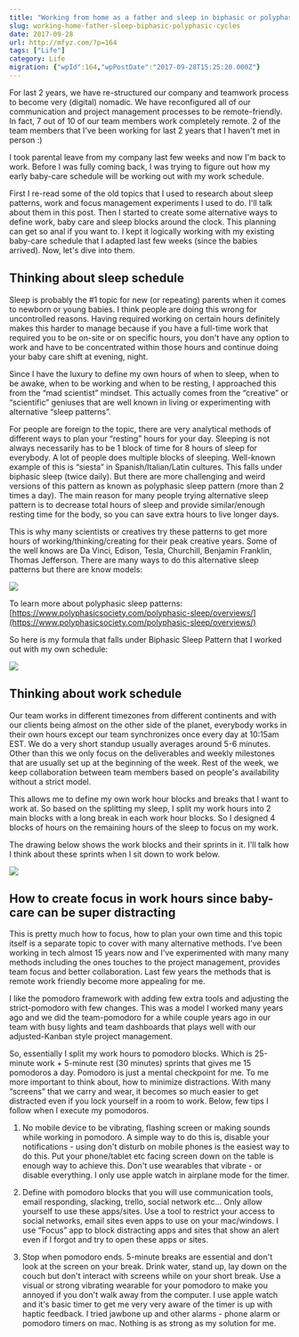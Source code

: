 ```yaml
---
title: "Working from home as a father and sleep in biphasic or polyphasic cycles"
slug: working-home-father-sleep-biphasic-polyphasic-cycles
date: 2017-09-28
url: http://mfyz.com/?p=164
tags: ["Life"]
category: Life
migration: {"wpId":164,"wpPostDate":"2017-09-28T15:25:20.000Z"}
---
```


For last 2 years, we have re-structured our company and teamwork process to become very (digital) nomadic. We have reconfigured all of our communication and project management processes to be remote-friendly. In fact, 7 out of 10 of our team members work completely remote. 2 of the team members that I've been working for last 2 years that I haven't met in person :)

I took parental leave from my company last few weeks and now I'm back to work. Before I was fully coming back, I was trying to figure out how my early baby-care schedule will be working out with my work schedule.

First I re-read some of the old topics that I used to research about sleep patterns, work and focus management experiments I used to do. I'll talk about them in this post. Then I started to create some alternative ways to define work, baby care and sleep blocks around the clock. This planning can get so anal if you want to. I kept it logically working with my existing baby-care schedule that I adapted last few weeks (since the babies arrived). Now, let's dive into them.

## Thinking about sleep schedule

Sleep is probably the #1 topic for new (or repeating) parents when it comes to newborn or young babies. I think people are doing this wrong for uncontrolled reasons. Having required working on certain hours definitely makes this harder to manage because if you have a full-time work that required you to be on-site or on specific hours, you don't have any option to work and have to be concentrated within those hours and continue doing your baby care shift at evening, night.

Since I have the luxury to define my own hours of when to sleep, when to be awake, when to be working and when to be resting, I approached this from the “mad scientist” mindset. This actually comes from the “creative” or “scientific” geniuses that are well known in living or experimenting with alternative “sleep patterns”.

For people are foreign to the topic, there are very analytical methods of different ways to plan your “resting” hours for your day. Sleeping is not always necessarily has to be 1 block of time for 8 hours of sleep for everybody. A lot of people does multiple blocks of sleeping. Well-known example of this is “siesta” in Spanish/Italian/Latin cultures. This falls under biphasic sleep (twice daily). But there are more challenging and weird versions of this pattern as known as polyphasic sleep pattern (more than 2 times a day). The main reason for many people trying alternative sleep pattern is to decrease total hours of sleep and provide similar/enough resting time for the body, so you can save extra hours to live longer days.

This is why many scientists or creatives try these patterns to get more hours of working/thinking/creating for their peak creative years. Some of the well knows are Da Vinci, Edison, Tesla, Churchill, Benjamin Franklin, Thomas Jefferson. There are many ways to do this alternative sleep patterns but there are know models:

![](/images/archive/en/2020/05/ELrf0_slqean.png?fit=525%2C200&ssl=1)

To learn more about polyphasic sleep patterns: [https://www.polyphasicsociety.com/polyphasic-sleep/overviews/](https://www.polyphasicsociety.com/polyphasic-sleep/overviews/)

So here is my formula that falls under Biphasic Sleep Pattern that I worked out with my own schedule:

![](/images/archive/en/2020/05/Screen-Shot-2017-09-18-at-2.15.10-PM_qbl8am.png?fit=720%2C758&ssl=1)

## Thinking about work schedule

Our team works in different timezones from different continents and with our clients being almost on the other side of the planet, everybody works in their own hours except our team synchronizes once every day at 10:15am EST. We do a very short standup usually averages around 5-6 minutes. Other than this we only focus on the deliverables and weekly milestones that are usually set up at the beginning of the week. Rest of the week, we keep collaboration between team members based on people's availability without a strict model.

This allows me to define my own work hour blocks and breaks that I want to work at. So based on the splitting my sleep, I split my work hours into 2 main blocks with a long break in each work hour blocks. So I designed 4 blocks of hours on the remaining hours of the sleep to focus on my work.

The drawing below shows the work blocks and their sprints in it. I'll talk how I think about these sprints when I sit down to work below.

![](/images/archive/en/2020/05/Screen-Shot-2017-09-18-at-2.19.49-PM_krgumi.png?fit=737%2C883&ssl=1)

## How to create focus in work hours since baby-care can be super distracting

This is pretty much how to focus, how to plan your own time and this topic itself is a separate topic to cover with many alternative methods. I've been working in tech almost 15 years now and I've experimented with many many methods including the ones touches to the project management, provides team focus and better collaboration. Last few years the methods that is remote work friendly become more appealing for me.

I like the pomodoro framework with adding few extra tools and adjusting the strict-pomodoro with few changes. This was a model I worked many years ago and we did the team-pomodoro for a while couple years ago in our team with busy lights and team dashboards that plays well with our adjusted-Kanban style project management.

So, essentially I split my work hours to pomodoro blocks. Which is 25-minute work + 5-minute rest (30 minutes) sprints that gives me 15 pomodoros a day. Pomodoro is just a mental checkpoint for me. To me more important to think about, how to minimize distractions. With many “screens” that we carry and wear, it becomes so much easier to get distracted even if you lock yourself in a room to work. Below, few tips I follow when I execute my pomodoros.

1) No mobile device to be vibrating, flashing screen or making sounds while working in pomodoro. A simple way to do this is, disable your notifications - using don't disturb on mobile phones is the easiest way to do this. Put your phone/tablet etc facing screen down on the table is enough way to achieve this. Don't use wearables that vibrate - or disable everything. I only use apple watch in airplane mode for the timer.

2) Define with pomodoro blocks that you will use communication tools, email responding, slacking, trello, social network etc... Only allow yourself to use these apps/sites. Use a tool to restrict your access to social networks, email sites even apps to use on your mac/windows. I use “Focus” app to block distracting apps and sites that show an alert even if I forgot and try to open these apps or sites.

3) Stop when pomodoro ends. 5-minute breaks are essential and don't look at the screen on your break. Drink water, stand up, lay down on the couch but don't interact with screens while on your short break. Use a visual or strong vibrating wearable for your pomodoro to make you annoyed if you don't walk away from the computer. I use apple watch and it's basic timer to get me very very aware of the timer is up with haptic feedback. I tried jawbone up and other alarms - phone alarm or pomodoro timers on mac. Nothing is as strong as my solution for me.